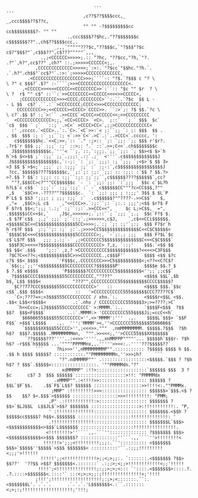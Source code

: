 ```text
                                 ...                                                                            ...                                 
                             ,c??$??$$$$ccc,_                                                          _,ccc$$$$??$??c,                             
                             "" "" -?$$$$$$$$$cc                                                    cc$$$$$$$$$?- "" ""                             
                       .,ccc$$$$??$hc,."??$$$$$$$c                                                c$$$$$$$??".,ch$??$$$$ccc,.                       
                  _,,,`"""""???$c,"??$$$c,`"?$$$"?$c                                            c$?"$$$?"`,c$$$??",c$???"""""`,,,_                  
             .,;<CCCCCC>>>>>;.:: "?hc, "??$cc,"?h,`"?.                                        .?"`,h?",cc$??" ,ch?" ::.;>>>>>CCCCCC<;,.             
           ,CCCCCCCCCCCCC>>>>>;`:>:.`"?$cc`"$$hc."?h.`.                                      .`.h?".ch$$"`cc$?"`.:>:`;>>>>>CCCCCCCCCCCCC,           
        .<CCCCCCCCCCCCCCCCCCC>>>;````-: "?$.`?$$$ c "? \                                    \ ?" c $$$?`.$?" :-````;>>>CCCCCCCCCCCCCCCCCCC<.        
      ,<CCCCC>><<<<CCCCC<<CCCCCCCC>>`:``:: "$c "" $r  ? \                                  \ ?  r$ "" c$" ::``:`>>CCCCCCCC<<CCCCC<<<<>>CCCCC<,      
     ;CCCCCCCCCCCCC>>><CCCC;CCCCCCCC>``:.``.`?$c  $$ L -                                    - L $$  c$?`.``.:``>CCCCCCCC;CCCC<>>>CCCCCCCCCCCCC;     
    CCCCCCCCC>>;<<CCCCC><CCCC>`CCCC>>. ``:>`;: ?$ $$.`?c \                                \ c?`.$$ $? :;`>:`` .>>CCCC`>CCCC<>CCCCC<<;>>CCCCCCCCC    
   <CCCCCCCCCCCCC>;;,`<CC>CCCC> `<C>. `;::`  `; ` $$$  $c`                                `c$  $$$ ` ;`  `::;` .>C<` >CCCC>CC<`,;;>CCCCCCCCCCCCC<   
  :' ,ccccc.`<CCC>..`:.`C>.`<C`>>:`< ;:``;; `: ;: $$$  $$ .                              . $$  $$$ :; :` ;;``:; <`:>>`C<`.>C`.:`..>CCC<`.ccccc, ':  
   c$$$$$$$$hc.`<<C;>>.`:: `." :;>:: `;: `;;: `;; $$$ r'$r?.                            .?r$'r $$$ ;;` :;;` :;` ::>;: ".` ::`.>>;C<<`.ch$$$$$$$$c   
  J$$$$$$$$$$$$$c.`'''< ``;.`::.`:;;;.`;; `;;: `; $$><$ $>`h                            h`>$ $<>$$ ;` :;;` ;;`.;;;:`.::`.;`` <'''`.c$$$$$$$$$$$$$J  
 J$$$$$$$$$$$$$$$$$c,`:-;: `: `;: `;;;: :; `;;; `;<$>`$ $$ 3>                          >3 $$ $`>$<;` ;;;` ;: :;;;` :;` :` :;-:`,c$$$$$$$$$$$$$$$$$J 
 ?cc,`$$$$$$????$$$$$$c,``;:`;: :;:``;;: :: :;;: :`$$ ? $$.?>                          >?.$$ ? $$`: :;;: :: :;;``:;: :;`:;``,c$$$$$$????$$$$$$`,cc? 
  ""?,$$$CC>c?"""CC$$$$$$c `- `: `;;:`;;: `:`;;; ` $$c c`$L?h                          h?L$`c c$$ ` ;;;`:` :;;`:;;` :` -` c$$$$$$CC"""?c>CC$$$,?""  
 ,$   `$$C>>.-????""?$$$$$$c.  `: `;;: ;;; ; :;;;' 3$$ $ $L`P                          P`L$ $ $$3 ';;;: ; ;;; :;;` :`  .c$$$$$$?""????-.>>C$$`   $, 
 ,"=  ,$$C>;L c$     ,"<<CCC>>.`:;:``;: `;:.: ;;;';<$$ $r?$ F                          F $?r$ $$<;';;; :.:;` :;``:;:`.>>CCC<<",     $c L;>C$$,  =", 
.$$$$$$iCC<<$c,`    ,J$c,>>>>>>;.`;::``; `;;; `;.;  $$c`F?$ $.                        .$ $?F`c$$  ;.;` ;;;` ;``::;`.;>>>>>>,c$J,    `,c$<<CCi$$$$$$.
<$$$$$C$C<<C$$$$$$$$$$$$$$5CC>>>>;.`:; `;: :;'`;:;  $$$ F?$r`h                        h`r$?F $$$  ;:;`';: :;` ;:`.;>>>>CC5$$$$$$$$$$$$$$C<<C$C$$$$$<
`$$$$C$C<<<C$$$$$$$$$$$$$$5CCCCCCC>;, `-`;:.; ;;;   $$$ F?$L`$c                      c$`L$?F $$$   ;;; ;.:;`-` ,;>CCCCCCC5$$$$$$$$$$$$$$C<<<C$C$$$$`
 $$$F3C><<<<?$$$$$$$$$$$$CCCCCCCCCCC> ?,z, `::;'    $$$.`<$$ $$                      $$ $$<`.$$$    ';::` ,z,? >CCCCCCCCCCC$$$$$$$$$$$$?<<<<>C3F$$$ 
 ?$C?C<<??<;<$$$$$$$$$$5C>>>CCCCCCCC.,c$$$F'`       $$$$ <$$ $?c                    c?$ $$< $$$$       `'F$$$c,.CCCCCCCC>>>C5$$$$$$$$$$<;<??<<C?C$? 
 `$$c;;`;;''<$$$$$$$$$5CCCCCCCCCC?$$$$$$$P'         $$$$e $$.? $                    $ ?.$$ e$$$$         'P$$$$$$$?CCCCCCCCCC5$$$$$$$$$<'';;`;;c$$` 
  ?$$$$$CCCC$$$$$$$$$55CCCCCCCCCC,""???"            <$$$$ $$L`,$b                  b$,`L$$ $$$$<            "???"",CCCCCCCCCC55$$$$$$$$$CCCC$$$$$?  
  `$C??777CCC$$$$$$555CCCCCCCCCCC>'   ::            <$$$$ $$$.`$$c                c$$`.$$$ $$$$<            ::   '>CCCCCCCCCCC555$$$$$$CCC777??C$`  
   `C>;????=>;>3$$$555CCCCCCCCCC / xhn.`:.          <$$$$r<$$L <$$.              .$$< L$$<r$$$$<          .:`.nhx / CCCCCCCCCC555$$$3>;>=????;>C`   
    `h<<Ccc=;iJ$$$$555CCCCCCCCC' >:MMMM.`:..        `$$$$F<$$$  ?$$              $$?  $$$<F$$$$`        ..:`.MMMM:> 'CCCCCCCCC555$$$$Ji;=ccC<<h`    
     `$6666655$$$$555CCCCCCC>'',<>'MMMM':'''  .,.    $$$$L`$$$> `$$F            F$$` >$$$`L$$$$    .,.  ''':'MMMM'><,''>CCCCCCC555$$$$5566666$`     
      `$$$$$$XX$$$55CCCC>'',;<<<>>."""  ,nmMMMMMMMM. $$$$$.?$$$  ?$h            h$?  $$$?.$$$$$ .MMMMMMMMmn,  """.>><<<;,''>CCCC55$$$XX$$$$$$`      
       `??$$$$$???''''..:<<>>'''''.,,xnMMPPP""""'... $$$$$h`$$$r- ?$h          h$? -r$$$`h$$$$$ ...'""""PPPMMnx,,.'''''>><<:..''''???$$$$$??`       
           ```     ?hi>>>'',nMMMMMMMMP"".::::::::::: ?$$$$$ $$$$ h $$.        .$$ h $$$$ $$$$$? :::::::::::.""PMMMMMMMMn,''>>>ih?     ```           
                    "?".ndMMMMP""' .:::::::::::::::::<$$$$$.`$$$ ? ?$h        h$? ? $$$`.$$$$$<:::::::::::::::::. '""PMMMMdn."?"                    
                     xdMMMMP" :!!>:::::::::::::::::::`$$$$$$ $$$  3 ?$c      c$? 3  $$$ $$$$$$`:::::::::::::::::::>!!: "PMMMMdx                     
                  .xMMMP"".:<!!!!>>:::::::::::::::::: $$$$$$ ?$$L`$F`$$.    .$$`F$`L$$? $$$$$$ ::::::::::::::::::>>!!!!<:.""PMMMx.                  
                 ;MMP" :!!!!!!!!!>>>::::::::::::::::: $$$$$$>`$$$.<$ ?$$    $$? $<.$$$`>$$$$$$ :::::::::::::::::>>>!!!!!!!!!: "PMM;                 
                ,P" .:!!!!!!!!!!!:>:::::::::::::::::: $$$$$$$ ?$$>`$LJ$$L  L$$JL$`>$$? $$$$$$$ ::::::::::::::::::>:!!!!!!!!!!!:. "P,                
                ' :!!!!!!!!!!!!!!:::::::::::::::::::: $$$$$$$.<$$h ?$$$$$cc$$$$$? h$$<.$$$$$$$ ::::::::::::::::::::!!!!!!!!!!!!!!: '                
                .!!!!!!!!!!!!!!!!:::::::::::::::::::: $$$$$$$L`$$$><$$$$$$$$$$$$<>$$$`L$$$$$$$ ::::::::::::::::::::!!!!!!!!!!!!!!!!.                
               <!!!!!!!!>''````,,.```'':::::::::::::: ?$$$$$$$ $$$><$$$$$$$$$$$$<>$$$ $$$$$$$? ::::::::::::::''```.,,````''>!!!!!!!!<               
              !!!!!!>';;;<!!!!!!!!!;;;:.``':::::::::: <$$$$$$$ $$$>`$$$$$''$$$$$`>$$$ $$$$$$$< ::::::::::'``.:;;;!!!!!!!!!<;;;'>!!!!!!              
             !!!!!';;<!!!!!!!!!!!!>;;<;>;;:. `:::::::.<$$$$$$$ ?$$> $$??'  '??$$ >$$? $$$$$$$<.:::::::` .:;;>;<;;>!!!!!!!!!!!!<;;'!!!!!             
            !!!!';<!!!!!!!!!!!!!!!;:;;>;>;<::: `'::::.<$$$$$$$>::::.?.        .?.::::>$$$$$$$<.::::'` :::<;>;>;;:;!!!!!!!!!!!!!!!<;'!!!!            
           ;!!!';!!!!!!!!!!!!!!!!!!!;:;>;<:::::::.``:.<$$$$$$$L'.`.`.`.      .`.`.`.'L$$$$$$$<.:``.:::::::<;>;:;!!!!!!!!!!!!!!!!!!!;'!!!;           
```

